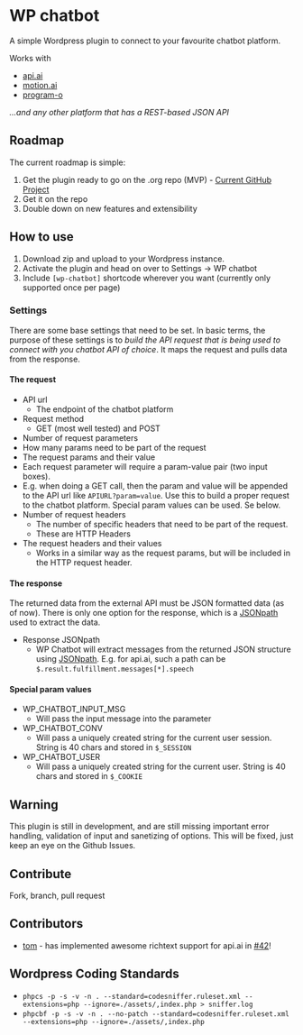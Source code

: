 # WP chatbot

A simple Wordpress plugin to connect to your favourite chatbot platform.

Works with
 * [api.ai](http://api.ai)
 * [motion.ai](https://motion.ai)
 * [program-o](http://www.program-o.com/)

_...and any other platform that has a REST-based JSON API_

## Roadmap

The current roadmap is simple:

1. Get the plugin ready to go on the .org repo (MVP) - [Current GitHub Project](https://github.com/krilor/wp-chatbot/projects/1)
2. Get it on the repo
3. Double down on new features and extensibility

## How to use

1. Download zip and upload to your Wordpress instance.
2. Activate the plugin and head on over to Settings -> WP chatbot
3. Include `[wp-chatbot]` shortcode wherever you want (currently only supported once per page)

### Settings

There are some base settings that need to be set. In basic terms, the purpose of these settings is to _build the API request that is being used to connect with you chatbot API of choice_. It maps the request and pulls data from the response.

#### The request

* API url
  * The endpoint of the chatbot platform
* Request method
  * GET (most well tested) and POST
* Number of request parameters
 * How many params need to be part of the request
* The request params and their value
 * Each request parameter will require a param-value pair (two input boxes).
 * E.g. when doing a GET call, then the param and value will be appended to the API url like `APIURL?param=value`. Use this to build a proper request to the chatbot platform. Special param values can be used. Se below.
* Number of request headers
  * The number of specific headers that need to be part of the request.
  * These are HTTP Headers
* The request headers and their values
  * Works in a similar way as the request params, but will be included in the HTTP request header.

#### The response

The returned data from the external API must be JSON formatted data (as of now). There is only one option for the response, which is a [JSONpath](http://goessner.net/articles/JsonPath/) used to extract the data.

* Response JSONpath
  * WP Chatbot will extract messages from the returned JSON structure using [JSONpath](http://goessner.net/articles/JsonPath/).
  E.g. for api.ai, such a path can be `$.result.fulfillment.messages[*].speech`

#### Special param values

* WP_CHATBOT_INPUT_MSG
  * Will pass the input message into the parameter
* WP_CHATBOT_CONV
  * Will pass a uniquely created string for the current user session. String is 40 chars and stored in `$_SESSION`
* WP_CHATBOT_USER
  * Will pass a uniquely created string for the current user. String is 40 chars and stored in `$_COOKIE`

## Warning

This plugin is still in development, and are still missing important error handling, validation of input and sanetizing of options. This will be fixed, just keep an eye on the Github Issues.

## Contribute

Fork, branch, pull request

## Contributors

* [tom](https://github.com/Maniae) - has implemented awesome richtext support for api.ai in [#42](https://github.com/krilor/wp-chatbot/pull/42)!

## Wordpress Coding Standards

* `phpcs -p -s -v -n . --standard=codesniffer.ruleset.xml --extensions=php --ignore=./assets/,index.php > sniffer.log`
* `phpcbf -p -s -v -n . --no-patch --standard=codesniffer.ruleset.xml --extensions=php --ignore=./assets/,index.php`
